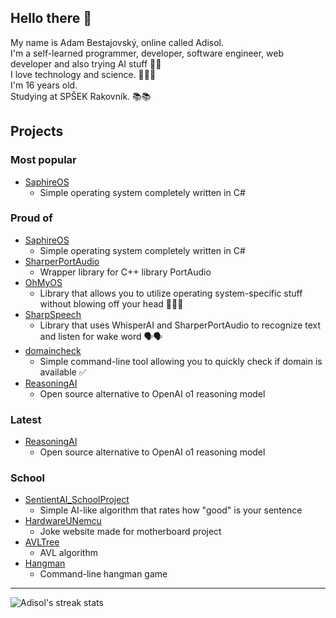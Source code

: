 ## Hello there 👋
My name is Adam Bestajovský, online called Adisol. \
I'm a self-learned programmer, developer, software engineer, web developer and also trying AI stuff 🫣✨ \
I love technology and science. 👨‍💻🔭 \
I'm 16 years old. \
Studying at SPŠEK Rakovník. 📚📚

## Projects
### Most popular
 - [SaphireOS](https://github.com/Adisol07/SaphireOS)
   - Simple operating system completely written in C#

### Proud of
 - [SaphireOS](https://github.com/Adisol07/SaphireOS)
   - Simple operating system completely written in C#
 - [SharperPortAudio](https://github.com/Adisol07/SharperPortAudio)
   - Wrapper library for C++ library PortAudio
 - [OhMyOS](https://github.com/Adisol07/OhMyOS)
   - Library that allows you to utilize operating system-specific stuff without blowing off your head 😵‍💫🤯
 - [SharpSpeech](https://github.com/Adisol07/SharpSpeech)
   - Library that uses WhisperAI and SharperPortAudio to recognize text and listen for wake word 🗣️🗣️
 - [domaincheck](https://github.com/Adisol07/domaincheck)
   - Simple command-line tool allowing you to quickly check if domain is available ✅
 - [ReasoningAI](https://github.com/Adisol07/ReasoningAI)
   - Open source alternative to OpenAI o1 reasoning model

### Latest
 - [ReasoningAI](https://github.com/Adisol07/ReasoningAI)
   - Open source alternative to OpenAI o1 reasoning model

### School
 - [SentientAI_SchoolProject](https://github.com/Adisol07/SentientAI_SchoolProject)
   - Simple AI-like algorithm that rates how "good" is your sentence
 - [HardwareUNemcu](https://github.com/Adisol07/HardwareUNemcu)
   - Joke website made for motherboard project
 - [AVLTree](https://github.com/Adisol07/AVLTree)
   - AVL algorithm
 - [Hangman](https://github.com/Adisol07/Hangman)
   - Command-line hangman game

---

![Adisol's streak stats](https://github-readme-streak-stats.herokuapp.com/?user=adisol07&theme=dark&hide_border=true)
